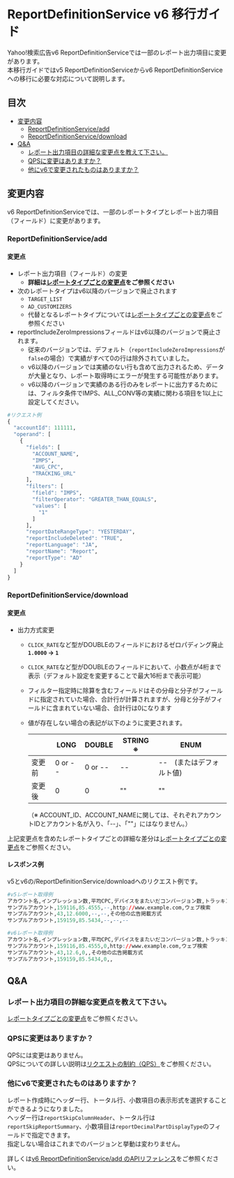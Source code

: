 # ReportDefinitionService v6 移行ガイド

Yahoo!検索広告v6 ReportDefinitionServiceでは一部のレポート出力項目に変更があります。  
本移行ガイドではv5 ReportDefinitionServiceからv6 ReportDefinitionServiceへの移行に必要な対応について説明します。

## 目次

- [変更内容](#変更内容)
  - [ReportDefinitionService/add](#reportdefinitionserviceadd)
  - [ReportDefinitionService/download](#reportdefinitionservicedownload)
- [Q&A](#qa)
  - [レポート出力項目の詳細な変更点を教えて下さい。](#%E3%83%AC%E3%83%9D%E3%83%BC%E3%83%88%E5%87%BA%E5%8A%9B%E9%A0%85%E7%9B%AE%E3%81%AE%E8%A9%B3%E7%B4%B0%E3%81%AA%E5%A4%89%E6%9B%B4%E7%82%B9%E3%82%92%E6%95%99%E3%81%88%E3%81%A6%E4%B8%8B%E3%81%95%E3%81%84)
  - [QPSに変更はありますか？](#qps%E3%81%AB%E5%A4%89%E6%9B%B4%E3%81%AF%E3%81%82%E3%82%8A%E3%81%BE%E3%81%99%E3%81%8B)
  - [他にv6で変更されたものはありますか？](#%E4%BB%96%E3%81%ABv6%E3%81%A7%E5%A4%89%E6%9B%B4%E3%81%95%E3%82%8C%E3%81%9F%E3%82%82%E3%81%AE%E3%81%AF%E3%81%82%E3%82%8A%E3%81%BE%E3%81%99%E3%81%8B)

## 変更内容

v6 ReportDefinitionServiceでは、一部のレポートタイプとレポート出力項目（フィールド）に変更があります。

### ReportDefinitionService/add

#### 変更点

- レポート出力項目（フィールド）の変更
  - **詳細は[レポートタイプごとの変更点](ReportType.md)をご参照ください**
- 次のレポートタイプはv6以降のバージョンで廃止されます
  - `TARGET_LIST`
  - `AD_CUSTOMIZERS`
  - 代替となるレポートタイプについては[レポートタイプごとの変更点](ReportType.md)をご参照ください
- reportIncludeZeroImpressionsフィールドはv6以降のバージョンで廃止されます。
  - 従来のバージョンでは、デフォルト（`reportIncludeZeroImpressions`が`false`の場合）で実績がすべて0の行は除外されていました。
  - v6以降のバージョンでは実績のない行も含めて出力されるため、データが大量となり、レポート取得時にエラーが発生する可能性があります。
  - v6以降のバージョンで実績のある行のみをレポートに出力するためには、フィルタ条件でIMPS、ALL_CONV等の実績に関わる項目を1以上に設定してください。
```r
#リクエスト例
{
  "accountId": 111111,
  "operand": [
    {
      "fields": [
        "ACCOUNT_NAME",
        "IMPS",
        "AVG_CPC",
        "TRACKING_URL"
      ],
      "filters": [
        "field": "IMPS",
        "filterOperator": "GREATER_THAN_EQUALS",
        "values": [
          "1"
        ]
      ],
      "reportDateRangeType": "YESTERDAY",
      "reportIncludeDeleted": "TRUE",
      "reportLanguage": "JA",
      "reportName": "Report",
      "reportType": "AD"
    }
  ]
}
```

### ReportDefinitionService/download

#### 変更点

- 出力方式変更
  - `CLICK_RATE`など型がDOUBLEのフィールドにおけるゼロパディング廃止 **`1.0000` → `1`**
  - `CLICK_RATE`など型がDOUBLEのフィールドにおいて、小数点が4桁まで表示（デフォルト設定を変更することで最大16桁まで表示可能）
  - フィルター指定時に除算を含むフィールドはその分母と分子がフィールドに指定されていた場合、合計行が計算されますが、分母と分子がフィールドに含まれていない場合、合計行は0になります
  - 値が存在しない場合の表記が以下のように変更されます。

    | | LONG | DOUBLE | STRING ※ | ENUM |
    | --- | --- | --- | --- | --- |
    | 変更前 | 0 or -- | 0 or -- | -- | --　(またはデフォルト値) |
    | 変更後 | 0 | 0 | "" | "" |

    （※ ACCOUNT_ID、ACCOUNT_NAMEに関しては、それぞれアカウントIDとアカウント名が入り、「--」、「""」にはなりません。）

上記変更点を含めたレポートタイプごとの詳細な差分は[レポートタイプごとの変更点](ReportType.md)をご参照ください。

#### レスポンス例

v5とv6の/ReportDefinitionService/downloadへのリクエスト例です。

```r
#v5レポート取得例
アカウント名,インプレッション数,平均CPC,デバイスをまたいだコンバージョン数,トラッキングURL,広告掲載方式の指定
サンプルアカウント,159116,85.4555,--,http://www.example.com,ウェブ検索
サンプルアカウント,43,12.6000,--,--,その他の広告掲載方式
サンプルアカウント,159159,85.5434,--,--,--
```

```r
#v6レポート取得例
アカウント名,インプレッション数,平均CPC,デバイスをまたいだコンバージョン数,トラッキングURL,広告掲載方式の指定
サンプルアカウント,159116,85.4555,0,http://www.example.com,ウェブ検索
サンプルアカウント,43,12.6,0,,その他の広告掲載方式
サンプルアカウント,159159,85.5434,0,,
```

## Q&A

### レポート出力項目の詳細な変更点を教えて下さい。

[レポートタイプごとの変更点](ReportType.md)をご参照ください。

### QPSに変更はありますか？

QPSには変更はありません。   
QPSについての詳しい説明は[リクエストの制約（QPS）](https://ads-developers.yahoo.co.jp/developercenter/ja/developers-guide/qps.html)をご参照ください。

### 他にv6で変更されたものはありますか？

レポート作成時にヘッダー行、トータル行、小数項目の表示形式を選択することができるようになりました。  
ヘッダー行は`reportSkipColumnHeader`、トータル行は`reportSkipReportSummary`、小数項目は`reportDecimalPartDisplayType`のフィールドで指定できます。  
指定しない場合はこれまでのバージョンと挙動は変わりません。

詳しくは[v6 ReportDefinitionService/add のAPIリファレンス](https://ads-developers.yahoo.co.jp/reference/ads-search-api/v6/ReportDefinitionService/add/)をご参照ください。
